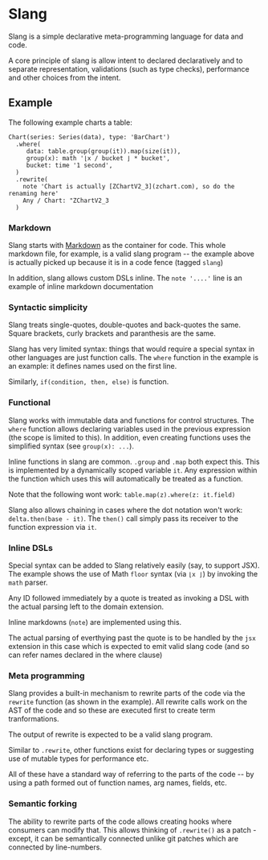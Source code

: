 # Slang

Slang is a simple declarative meta-programming language for data and code.

A core principle of slang is allow intent to declared declaratively and to separate representation, validations (such as type checks), performance and other choices from the intent.

## Example

The following example charts a table:

```slang
Chart(series: Series(data), type: 'BarChart')
  .where(
     data: table.group(group(it)).map(size(it)),
     group(x): math '⌊x / bucket ⌋ * bucket',
     bucket: time '1 second',
  )
  .rewrite(
    note 'Chart is actually [ZChartV2_3](zchart.com), so do the renaming here'
    Any / Chart: "ZChartV2_3
  )
```

### Markdown

Slang starts with [Markdown](https://en.wikipedia.org/wiki/Markdown)
as the container for code.  This whole markdown file, for example, is
a valid slang program -- the example above is actually picked up
because it is in a code fence (tagged `slang`)

In addition, slang allows custom DSLs inline.  The `note '....'`
line is an example of inline markdown documentation

### Syntactic simplicity

Slang treats single-quotes, double-quotes and back-quotes the same.
Square brackets, curly brackets and paranthesis are the same.

Slang has very limited syntax: things that would require a special
syntax in other languages are just function calls.  The `where`
function in the example is an example: it defines names used on the
first line.  

Similarly, `if(condition, then, else)` is function.

### Functional

Slang works with immutable data and functions for control structures.
The `where` function allows declaring variables used in the previous
expression (the scope is limited to this).  In addition, even creating
functions uses the simplified syntax (see `group(x): ...`).

Inline functions in slang are common.  `.group` and `.map` both expect
this. This is implemented by a dynamically scoped variable `it`. Any
expression within the function which uses this will automatically be
treated as a function.

Note that the following wont work: `table.map(z).where(z: it.field)`

Slang also allows chaining in cases where the dot notation won't work:
`delta.then(base - it)`.  The `then()` call simply pass its receiver
to the function expression via `it`.

### Inline DSLs

Special syntax can be added to Slang relatively easily (say, to
support JSX).  The example shows the use of Math `floor` syntax (via
`⌊x ⌋`) by invoking the `math` parser.

Any ID followed immediately by a quote is treated as invoking a DSL
with the actual parsing left to the domain extension.

Inline markdowns (`note`) are implemented using this.

The actual parsing of everthying past the quote is to be handled by the `jsx` extension in 
this case which is expected to emit valid slang code (and so can refer names declared in
the where clause)

### Meta programming

Slang provides a built-in mechanism to rewrite parts of the code via
the `rewrite` function (as shown in the example).  All rewrite calls
work on the AST of the code and so these are executed first to create
term tranformations.

The output of rewrite is expected to be a valid slang program.

Similar to `.rewrite`, other functions exist for declaring types or
suggesting use of mutable types for performance etc.

All of these have a standard way of referring to the parts of the
code -- by using a path formed out of function names, arg names,
fields, etc.

### Semantic forking

The ability to rewrite parts of the code allows creating hooks where
consumers can modify that. This allows thinking of `.rewrite()` as a
patch - except, it can be semantically connected unlike git patches
which are connected by line-numbers.
